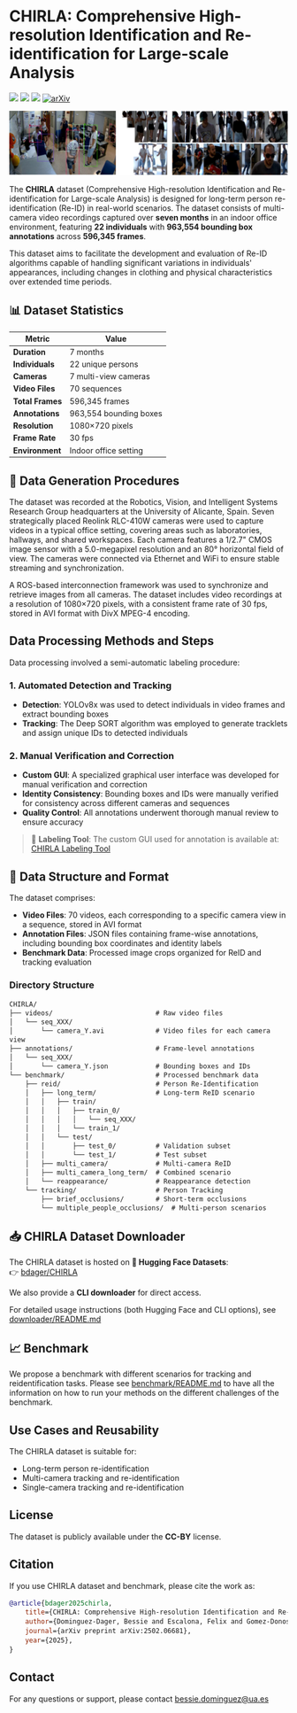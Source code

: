 # CHIRLA: Comprehensive High-resolution Identification and Re-identification for Large-scale Analysis

<!-- [[`CHIRLA dataset`](https://doi.org/10.57760/sciencedb.20543)] [[`Paper`](https://arxiv.org/pdf/2502.06681)] [[`BibTeX`](#citation)] -->


<a href='https://huggingface.co/papers/2502.06681'><img src='https://img.shields.io/badge/%F0%9F%A4%97%20HuggingFace-Paper-yellow'></a>
<a href='https://huggingface.co/datasets/bdager/CHIRLA'><img src='https://img.shields.io/badge/%F0%9F%A4%97%20HuggingFace-Dataset-yellow'></a>
<a href='https://doi.org/10.57760/sciencedb.20543'><img src='https://img.shields.io/badge/ScienceDB-Dataset-blue'></a>
[![arXiv](https://img.shields.io/badge/ArXiv-2502.06681-b31b1b.svg)](https://arxiv.org/abs/2502.06681)


![CHIRLA dataset](assets/dataset_sample.jpg?raw=true)

The **CHIRLA** dataset (Comprehensive High-resolution Identification and Re-identification for Large-scale Analysis) is designed for long-term person re-identification (Re-ID) in real-world scenarios. The dataset consists of multi-camera video recordings captured over **seven months** in an indoor office environment, featuring **22 individuals** with **963,554 bounding box annotations** across **596,345 frames**.

This dataset aims to facilitate the development and evaluation of Re-ID algorithms capable of handling significant variations in individuals' appearances, including changes in clothing and physical characteristics over extended time periods.


## 📊 Dataset Statistics

| Metric | Value |
|--------|-------|
| **Duration** | 7 months |
| **Individuals** | 22 unique persons |
| **Cameras** | 7 multi-view cameras |
| **Video Files** | 70 sequences |
| **Total Frames** | 596,345 frames |
| **Annotations** | 963,554 bounding boxes |
| **Resolution** | 1080×720 pixels |
| **Frame Rate** | 30 fps |
| **Environment** | Indoor office setting |

## 🎥 Data Generation Procedures

The dataset was recorded at the Robotics, Vision, and Intelligent Systems Research Group headquarters at the University of Alicante, Spain. Seven strategically placed Reolink RLC-410W cameras were used to capture videos in a typical office setting, covering areas such as laboratories, hallways, and shared workspaces. Each camera features a 1/2.7" CMOS image sensor with a 5.0-megapixel resolution and an 80° horizontal field of view. The cameras were connected via Ethernet and WiFi to ensure stable streaming and synchronization.

A ROS-based interconnection framework was used to synchronize and retrieve images from all cameras. The dataset includes video recordings at a resolution of 1080×720 pixels, with a consistent frame rate of 30 fps, stored in AVI format with DivX MPEG-4 encoding.

## Data Processing Methods and Steps

Data processing involved a semi-automatic labeling procedure:

### 1. Automated Detection and Tracking
- **Detection**: YOLOv8x was used to detect individuals in video frames and extract bounding boxes
- **Tracking**: The Deep SORT algorithm was employed to generate tracklets and assign unique IDs to detected individuals

### 2. Manual Verification and Correction
- **Custom GUI**: A specialized graphical user interface was developed for manual verification and correction
- **Identity Consistency**: Bounding boxes and IDs were manually verified for consistency across different cameras and sequences
- **Quality Control**: All annotations underwent thorough manual review to ensure accuracy

> 🔗 **Labeling Tool**: The custom GUI used for annotation is available at: [CHIRLA Labeling Tool](https://github.com/bdager/preid-labeling-gui)

## 📁 Data Structure and Format

The dataset comprises:

- **Video Files**: 70 videos, each corresponding to a specific camera view in a sequence, stored in AVI format
- **Annotation Files**: JSON files containing frame-wise annotations, including bounding box coordinates and identity labels
- **Benchmark Data**: Processed image crops organized for ReID and tracking evaluation

### Directory Structure

```
CHIRLA/
├── videos/                          # Raw video files
│   └── seq_XXX/
│       └── camera_Y.avi             # Video files for each camera view
├── annotations/                     # Frame-level annotations
│   └── seq_XXX/
│       └── camera_Y.json            # Bounding boxes and IDs
└── benchmark/                       # Processed benchmark data
    ├── reid/                        # Person Re-Identification
    │   ├── long_term/               # Long-term ReID scenario
    │   │   ├── train/
    │   │   │   ├── train_0/
    │   │   │   │   └── seq_XXX/
    │   │   │   └── train_1/
    │   │   └── test/
    │   │       ├── test_0/          # Validation subset
    │   │       └── test_1/          # Test subset
    │   ├── multi_camera/            # Multi-camera ReID
    │   ├── multi_camera_long_term/  # Combined scenario
    │   └── reappearance/            # Reappearance detection
    └── tracking/                    # Person Tracking
        ├── brief_occlusions/        # Short-term occlusions
        └── multiple_people_occlusions/  # Multi-person scenarios
```

## 📥 CHIRLA Dataset Downloader

The CHIRLA dataset is hosted on **🤗 Hugging Face Datasets**:  
👉 [bdager/CHIRLA](https://huggingface.co/datasets/bdager/CHIRLA)  

We also provide a **CLI downloader** for direct access.  

For detailed usage instructions (both Hugging Face and CLI options), see [downloader/README.md](downloader/README.md)


## 📈 Benchmark
We propose a benchmark with different scenarios for tracking and reidentification tasks. Please see [benchmark/README.md](benchmark/README.md) to have all the information on how to run your methods on the different challenges of the benchmark.

## Use Cases and Reusability

The CHIRLA dataset is suitable for:

- Long-term person re-identification
- Multi-camera tracking and re-identification
- Single-camera tracking and re-identification

## License

The dataset is publicly available under the **CC-BY** license.

## Citation

If you use CHIRLA dataset and benchmark, please cite the work as:

```bibtex
@article{bdager2025chirla, 
    title={CHIRLA: Comprehensive High-resolution Identification and Re-identification for Large-scale Analysis}, 
    author={Dominguez-Dager, Bessie and Escalona, Felix and Gomez-Donoso, Fran and Cazorla, Miguel},  
    journal={arXiv preprint arXiv:2502.06681}, 
    year={2025}, 
}
```

## Contact

For any questions or support, please contact bessie.dominguez@ua.es